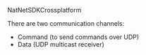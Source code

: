 NatNetSDKCrossplatform

There are two communication channels:

* Command (to send commands over UDP)
* Data (UDP multicast receiver)